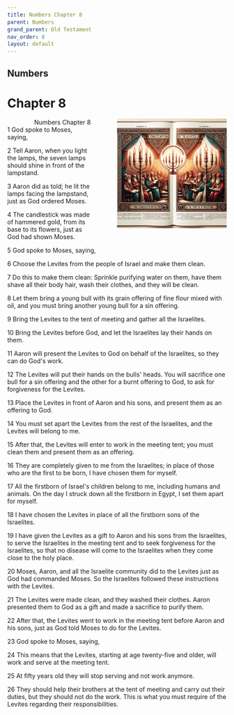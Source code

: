 ```yaml
---
title: Numbers Chapter 8
parent: Numbers
grand_parent: Old Testament
nav_order: 8
layout: default
---
```


## Numbers

# Chapter 8

<div style="clear: both; text-align: right;">
    <div style="max-width: 50%; height: auto; float: right; margin: 0 0 10px 10px; padding-left: 10%;">
        <img src="/assets/Image/Numbers/500/8.jpg" alt="Numbers Chapter 8" class="chapter-image">
    </div>
    <figcaption style="font-size: 14px; text-align: right;">Numbers Chapter 8</figcaption>
</div>
1 God spoke to Moses, saying,

2 Tell Aaron, when you light the lamps, the seven lamps should shine in front of the lampstand.

3 Aaron did as told; he lit the lamps facing the lampstand, just as God ordered Moses.

4 The candlestick was made of hammered gold, from its base to its flowers, just as God had shown Moses.

5 God spoke to Moses, saying,

6 Choose the Levites from the people of Israel and make them clean.

7 Do this to make them clean: Sprinkle purifying water on them, have them shave all their body hair, wash their clothes, and they will be clean.

8 Let them bring a young bull with its grain offering of fine flour mixed with oil, and you must bring another young bull for a sin offering.

9 Bring the Levites to the tent of meeting and gather all the Israelites.

10 Bring the Levites before God, and let the Israelites lay their hands on them.

11 Aaron will present the Levites to God on behalf of the Israelites, so they can do God's work.

12 The Levites will put their hands on the bulls' heads. You will sacrifice one bull for a sin offering and the other for a burnt offering to God, to ask for forgiveness for the Levites.

13 Place the Levites in front of Aaron and his sons, and present them as an offering to God.

14 You must set apart the Levites from the rest of the Israelites, and the Levites will belong to me.

15 After that, the Levites will enter to work in the meeting tent; you must clean them and present them as an offering.

16 They are completely given to me from the Israelites; in place of those who are the first to be born, I have chosen them for myself.

17 All the firstborn of Israel's children belong to me, including humans and animals. On the day I struck down all the firstborn in Egypt, I set them apart for myself.

18 I have chosen the Levites in place of all the firstborn sons of the Israelites.

19 I have given the Levites as a gift to Aaron and his sons from the Israelites, to serve the Israelites in the meeting tent and to seek forgiveness for the Israelites, so that no disease will come to the Israelites when they come close to the holy place.

20 Moses, Aaron, and all the Israelite community did to the Levites just as God had commanded Moses. So the Israelites followed these instructions with the Levites.

21 The Levites were made clean, and they washed their clothes. Aaron presented them to God as a gift and made a sacrifice to purify them.

22 After that, the Levites went to work in the meeting tent before Aaron and his sons, just as God told Moses to do for the Levites.

23 God spoke to Moses, saying,

24 This means that the Levites, starting at age twenty-five and older, will work and serve at the meeting tent.

25 At fifty years old they will stop serving and not work anymore.

26 They should help their brothers at the tent of meeting and carry out their duties, but they should not do the work. This is what you must require of the Levites regarding their responsibilities.


